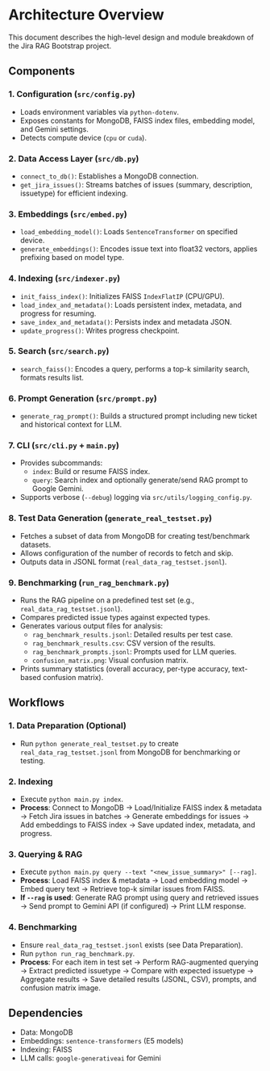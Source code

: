 # Architecture Overview

This document describes the high-level design and module breakdown of the Jira RAG Bootstrap project.

## Components

### 1. Configuration (`src/config.py`)
- Loads environment variables via `python-dotenv`.
- Exposes constants for MongoDB, FAISS index files, embedding model, and Gemini settings.
- Detects compute device (`cpu` or `cuda`).

### 2. Data Access Layer (`src/db.py`)
- `connect_to_db()`: Establishes a MongoDB connection.
- `get_jira_issues()`: Streams batches of issues (summary, description, issuetype) for efficient indexing.

### 3. Embeddings (`src/embed.py`)
- `load_embedding_model()`: Loads `SentenceTransformer` on specified device.
- `generate_embeddings()`: Encodes issue text into float32 vectors, applies prefixing based on model type.

### 4. Indexing (`src/indexer.py`)
- `init_faiss_index()`: Initializes FAISS `IndexFlatIP` (CPU/GPU).
- `load_index_and_metadata()`: Loads persistent index, metadata, and progress for resuming.
- `save_index_and_metadata()`: Persists index and metadata JSON.
- `update_progress()`: Writes progress checkpoint.

### 5. Search (`src/search.py`)
- `search_faiss()`: Encodes a query, performs a top-k similarity search, formats results list.

### 6. Prompt Generation (`src/prompt.py`)
- `generate_rag_prompt()`: Builds a structured prompt including new ticket and historical context for LLM.

### 7. CLI (`src/cli.py` + `main.py`)
- Provides subcommands:
  - `index`: Build or resume FAISS index.
  - `query`: Search index and optionally generate/send RAG prompt to Google Gemini.
- Supports verbose (`--debug`) logging via `src/utils/logging_config.py`.

### 8. Test Data Generation (`generate_real_testset.py`)
- Fetches a subset of data from MongoDB for creating test/benchmark datasets.
- Allows configuration of the number of records to fetch and skip.
- Outputs data in JSONL format (`real_data_rag_testset.jsonl`).

### 9. Benchmarking (`run_rag_benchmark.py`)
- Runs the RAG pipeline on a predefined test set (e.g., `real_data_rag_testset.jsonl`).
- Compares predicted issue types against expected types.
- Generates various output files for analysis:
  - `rag_benchmark_results.jsonl`: Detailed results per test case.
  - `rag_benchmark_results.csv`: CSV version of the results.
  - `rag_benchmark_prompts.jsonl`: Prompts used for LLM queries.
  - `confusion_matrix.png`: Visual confusion matrix.
- Prints summary statistics (overall accuracy, per-type accuracy, text-based confusion matrix).

## Workflows

### 1. Data Preparation (Optional)
- Run `python generate_real_testset.py` to create `real_data_rag_testset.jsonl` from MongoDB for benchmarking or testing.

### 2. Indexing
- Execute `python main.py index`.
- **Process**: Connect to MongoDB → Load/Initialize FAISS index & metadata → Fetch Jira issues in batches → Generate embeddings for issues → Add embeddings to FAISS index → Save updated index, metadata, and progress.

### 3. Querying & RAG
- Execute `python main.py query --text "<new_issue_summary>" [--rag]`.
- **Process**: Load FAISS index & metadata → Load embedding model → Embed query text → Retrieve top-k similar issues from FAISS.
- **If `--rag` is used**: Generate RAG prompt using query and retrieved issues → Send prompt to Gemini API (if configured) → Print LLM response.

### 4. Benchmarking
- Ensure `real_data_rag_testset.jsonl` exists (see Data Preparation).
- Run `python run_rag_benchmark.py`.
- **Process**: For each item in test set → Perform RAG-augmented querying → Extract predicted issuetype → Compare with expected issuetype → Aggregate results → Save detailed results (JSONL, CSV), prompts, and confusion matrix image.

## Dependencies

- Data: MongoDB
- Embeddings: `sentence-transformers` (E5 models)
- Indexing: FAISS
- LLM calls: `google-generativeai` for Gemini

